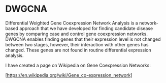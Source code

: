 # DWGCNA
Differential Weighted Gene Coexpression Network Analysis is a network-based approach that we have developed for finding candidate disease genes by comparing case and control gene coexpression networks. DWGCNA enables finding genes that their expression level is not changed between two stages, however, their interaction with other genes has changed. These genes are not found in routine differential expression analysis.

I have created a page on Wikipedia on Gene Coexpression Networks:

[https://en.wikipedia.org/wiki/Gene_co-expression_network]
